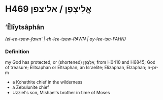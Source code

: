 # H469 אֱלִיצָפָן / אליצפן

## ʼĔlîytsâphân

_(el-ee-tsaw-fawn' | eh-lee-tsaw-PAWN | ay-lee-tsa-FAHN)_

### Definition

my God has protected; or (shortened) אֶלְצָפָן; from H0410 and H6845; God of treasure; Elitsaphan or Eltsaphan, an Israelite; Elizaphan, Elzaphan; n-pr-m

- a Kohathite chief in the wilderness
- a Zebulunite chief
- Uzziel's son, Mishael's brother in time of Moses
